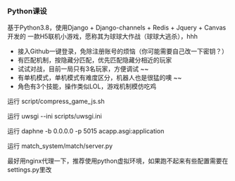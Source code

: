 ### Python课设

基于Python3.8，使用Django + Django-channels + Redis + Jquery + Canvas开发的 一款H5联机小游戏，愿称其为球球大作战（球球大逃杀），hhh

- 接入Github一键登录，免除注册账号的烦恼（你可能需要自己改一下密钥？）
- 有匹配机制，按隐藏分匹配，优先匹配隐藏分相近的玩家
- 试试对战，目前一局只有3名玩家，方便调试 ~~
- 有单机模式，单机模式有难度区分，机器人也是很猛的噢 ~~
- 角色有3个技能，操作类似LOL，游戏机制模仿吃鸡



运行 script/compress_game_js.sh 

运行 uwsgi --ini scripts/uwsgi.ini 

运行 daphne -b 0.0.0.0 -p 5015 acapp.asgi:application

运行 match_system/match/server.py

最好用nginx代理一下，推荐使用python虚拟环境，如果跑不起来有些配置需要在settings.py里改